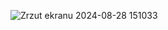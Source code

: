 ![Zrzut ekranu 2024-08-28 151033](https://github.com/user-attachments/assets/b49dac28-6619-4997-a2d6-4c297bb50c62)
